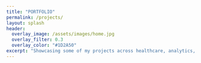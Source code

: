 ```yaml
---
title: "PORTFOLIO"
permalink: /projects/
layout: splash
header:
  overlay_image: /assets/images/home.jpg
  overlay_filter: 0.3
  overlay_color: "#1D2A50"
excerpt: "Showcasing some of my projects across healthcare, analytics, and social impact domains."
---
```


<style>
.project-grid {
  display: grid;
  grid-template-columns: repeat(auto-fit, minmax(300px, 1fr));
  gap: 2rem;
  padding: 2rem 0;
  background-color: #f5f7fa;
  border-radius: 20px;
}

.project-card {
  background: #ffffff;
  border-radius: 12px;
  overflow: hidden;
  text-align: center;
  transition: transform 0.3s ease;
  text-decoration: none;
  color: inherit;
}

.project-card:hover {
  transform: scale(1.03);
}

.project-card img {
  width: 100%;
  height: 200px;
  object-fit: cover;
  border-bottom: 2px solid #1D2A50;
  transition: transform 0.3s ease;
}

.project-card:hover img {
  transform: scale(1.05);
}

.project-title {
  font-size: 1.25rem;
  font-weight: bold;
  margin: 1rem 0 0.5rem 0;
  color: #1D2A50;
}

.project-desc {
  font-size: 0.95rem;
  padding: 0 1rem 1.5rem 1rem;
  color: #333;
}
</style>
<!--
## My Projects

<div class="project-grid">

<a href="https://github.com/TheAEkpo/AEkportfolio/tree/main/Pima-Indian-Diabetes-R" class="project-card" target="_blank">
  <img src="https://via.placeholder.com/400x200?text=Pima+Indian+Diabetes" alt="Pima Indian Diabetes">
  <div class="project-title">Pima Indian Diabetes Analysis (R)</div>
  <div class="project-desc">Exploratory data analysis and feature engineering for diabetes prediction using R language.</div>
</a>


<a href="https://github.com/TheAEkpo/AEkportfolio/tree/main/Feminence-Cycle-Tracker" class="project-card" target="_blank">
  <img src="https://via.placeholder.com/400x200?text=Feminence+Cycle+Tracker" alt="Feminence Cycle Tracker">
  <div class="project-title">Feminence: Cycle Tracker App (C#)</div>
  <div class="project-desc">A Windows-based application built with C# and Visual Studio for menstrual cycle tracking and wellness prediction.</div>
</a>

<a href="https://github.com/TheAEkpo/AEkportfolio/tree/main/Breast-Cancer-XAI" class="project-card" target="_blank">
  <img src="https://via.placeholder.com/400x200?text=Breast+Cancer+XAI" alt="Breast Cancer Survival Prediction">
  <div class="project-title">Breast Cancer Survival Prediction (XAI Techniques)</div>
  <div class="project-desc">Application of explainable AI (XAI) techniques using Python and Jupyter to predict breast cancer survival outcomes.</div>
</a>


<a href="https://github.com/TheAEkpo/AEkportfolio/tree/main/Ad-Performance-SQL" class="project-card" target="_blank">
  <img src="https://via.placeholder.com/400x200?text=Ad+Performance+SQL" alt="Ad Performance Analysis">
  <div class="project-title">Ad Performance Analysis (SQL)</div>
  <div class="project-desc">SQL-based ad campaign analysis focusing on revenue, impressions, and site performance (Hive Media assignment).</div>
</a>

<a href="https://github.com/TheAEkpo/AEkportfolio/tree/main/Hospital-Readmission-Python" class="project-card" target="_blank">
  <img src="https://via.placeholder.com/400x200?text=Hospital+Readmission+Python" alt="Hospital Readmission Prediction">
  <div class="project-title">Hospital Readmission Prediction (Python)</div>
  <div class="project-desc">Live coding project predicting hospital readmission risk using healthcare datasets and machine learning models.</div>
</a>


<a href="https://github.com/TheAEkpo/AEkportfolio/tree/main/Housing-Access-GCGO" class="project-card" target="_blank">
  <img src="https://via.placeholder.com/400x200?text=Housing+Access+GCGO" alt="Housing Access Platform">
  <div class="project-title">Housing Access Platform (GCGO Project)</div>
  <div class="project-desc">Prototype of a digital housing access and matchmaking platform for underserved urban populations (Global Hackathon Project).</div>
</a>
-->

</div>
